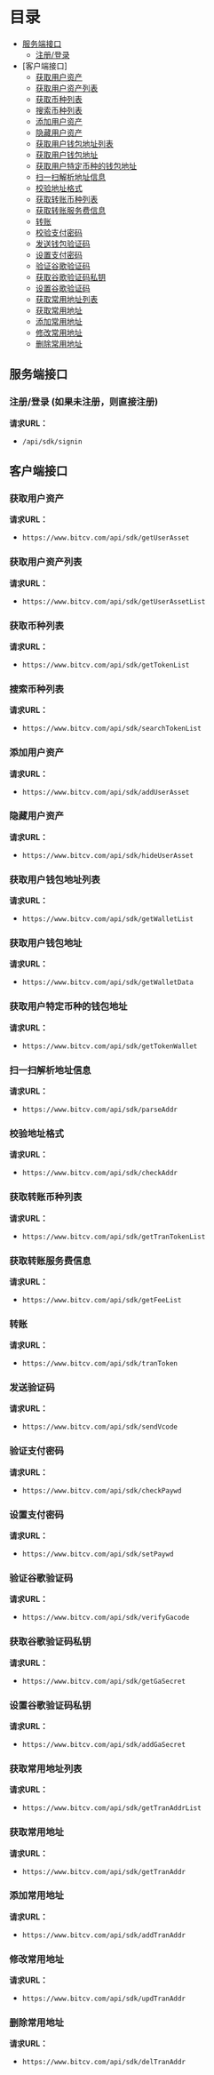 # 目录
- [服务端接口](#服务端接口)
  - [注册/登录](#注册/登录)
- [客户端接口]
  - [获取用户资产](#获取用户资产)
  - [获取用户资产列表](#获取用户资产列表)
  - [获取币种列表](#获取币种列表)
  - [搜索币种列表](#搜索币种列表)
  - [添加用户资产](#添加用户资产)
  - [隐藏用户资产](#隐藏用户资产)
  - [获取用户钱包地址列表](#获取用户钱包地址列表)
  - [获取用户钱包地址](#获取用户钱包地址)
  - [获取用户特定币种的钱包地址](#获取用户特定币种的钱包地址)
  - [扫一扫解析地址信息](#扫一扫解析地址信息)
  - [校验地址格式](#校验地址格式)
  - [获取转账币种列表](#获取转账币种列表)
  - [获取转账服务费信息](#获取转账服务费信息)
  - [转账](#转账)
  - [校验支付密码](#校验支付密码)
  - [发送钱包验证码](#发送钱包验证码)
  - [设置支付密码](#设置支付密码)
  - [验证谷歌验证码](#验证谷歌验证码)
  - [获取谷歌验证码私钥](#获取谷歌验证码私钥)
  - [设置谷歌验证码](#设置谷歌验证码)
  - [获取常用地址列表](#获取常用地址列表)
  - [获取常用地址](#获取常用地址)
  - [添加常用地址](#添加常用地址)
  - [修改常用地址](#修改常用地址)
  - [删除常用地址](#删除常用地址)

## 服务端接口
### 注册/登录 (如果未注册，则直接注册)
**请求URL：** 
- ` /api/sdk/signin `

## 客户端接口
### 获取用户资产
**请求URL：** 
- ` https://www.bitcv.com/api/sdk/getUserAsset `

### 获取用户资产列表
**请求URL：** 
- ` https://www.bitcv.com/api/sdk/getUserAssetList `

### 获取币种列表
**请求URL：** 
- ` https://www.bitcv.com/api/sdk/getTokenList `

### 搜索币种列表
**请求URL：** 
- ` https://www.bitcv.com/api/sdk/searchTokenList `

### 添加用户资产
**请求URL：** 
- ` https://www.bitcv.com/api/sdk/addUserAsset `

### 隐藏用户资产
**请求URL：** 
- ` https://www.bitcv.com/api/sdk/hideUserAsset `

### 获取用户钱包地址列表
**请求URL：** 
- ` https://www.bitcv.com/api/sdk/getWalletList `

### 获取用户钱包地址
**请求URL：** 
- ` https://www.bitcv.com/api/sdk/getWalletData `

### 获取用户特定币种的钱包地址
**请求URL：** 
- ` https://www.bitcv.com/api/sdk/getTokenWallet `

### 扫一扫解析地址信息
**请求URL：** 
- ` https://www.bitcv.com/api/sdk/parseAddr `

### 校验地址格式
**请求URL：** 
- ` https://www.bitcv.com/api/sdk/checkAddr `

### 获取转账币种列表
**请求URL：** 
- ` https://www.bitcv.com/api/sdk/getTranTokenList `

### 获取转账服务费信息
**请求URL：** 
- ` https://www.bitcv.com/api/sdk/getFeeList `

### 转账
**请求URL：** 
- ` https://www.bitcv.com/api/sdk/tranToken `

### 发送验证码
**请求URL：** 
- ` https://www.bitcv.com/api/sdk/sendVcode `

### 验证支付密码
**请求URL：** 
- ` https://www.bitcv.com/api/sdk/checkPaywd `

### 设置支付密码
**请求URL：** 
- ` https://www.bitcv.com/api/sdk/setPaywd `

### 验证谷歌验证码
**请求URL：** 
- ` https://www.bitcv.com/api/sdk/verifyGacode `

### 获取谷歌验证码私钥
**请求URL：** 
- ` https://www.bitcv.com/api/sdk/getGaSecret `

### 设置谷歌验证码私钥
**请求URL：** 
- ` https://www.bitcv.com/api/sdk/addGaSecret `

### 获取常用地址列表
**请求URL：** 
- ` https://www.bitcv.com/api/sdk/getTranAddrList `

### 获取常用地址
**请求URL：** 
- ` https://www.bitcv.com/api/sdk/getTranAddr `

### 添加常用地址
**请求URL：** 
- ` https://www.bitcv.com/api/sdk/addTranAddr `

### 修改常用地址
**请求URL：** 
- ` https://www.bitcv.com/api/sdk/updTranAddr `

### 删除常用地址
**请求URL：** 
- ` https://www.bitcv.com/api/sdk/delTranAddr `
